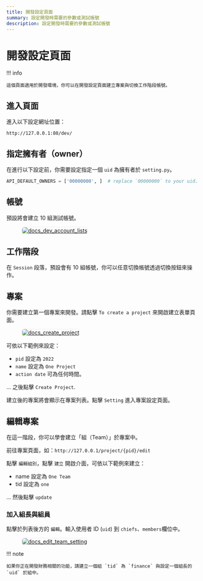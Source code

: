 ```yaml
---
title: 開發設定頁面
summary: 設定開發時需要的參數或測試帳號
description: 設定開發時需要的參數或測試帳號
---
```

# 開發設定頁面

!!! info

    這個頁面適用於開發環境，你可以在開發設定頁面建立專案與切換工作階段帳號。

## 進入頁面

進入以下設定網址位置：

    http://127.0.0.1:80/dev/

## 指定擁有者（owner）

在進行以下設定前，你需要設定指定一個 `uid` 為擁有者於 `setting.py`。

``` python title="setting.py"
API_DEFAULT_OWNERS = ['00000000', ]  # replace `00000000` to your uid.
```

## 帳號

預設將會建立 10 組測試帳號。

<figure markdown>
  <a href="https://volunteer.coscup.org/doc/docs_dev_account_lists.png">
    <img alt="docs_dev_account_lists"
         src="https://volunteer.coscup.org/doc/docs_dev_account_lists.png"
         style="border: 1px #ececec solid; border-radius: 0.4rem;"
    >
  </a>
</figure>

## 工作階段

在 `Session` 段落，預設會有 10 組帳號，你可以任意切換帳號透過切換按鈕來操作。

## 專案

你需要建立第一個專案來開發。請點擊 `To create a project` 來開啟建立表單頁面。

<figure markdown>
  <a href="https://volunteer.coscup.org/doc/docs_create_project.png">
    <img alt="docs_create_project"
         src="https://volunteer.coscup.org/doc/docs_create_project.png"
         style="border: 1px #ececec solid; border-radius: 0.4rem;"
    >
  </a>
</figure>

可依以下範例來設定：

- `pid` 設定為 `2022`
- `name` 設定為 `One Project`
- `action date` 可為任何時間。

... 之後點擊 `Create Project`.

建立後的專案將會顯示在專案列表。點擊 `Setting` 進入專案設定頁面。

## 編輯專案

在這一階段，你可以學會建立「組（Team）」於專案中。

前往專案頁面，如：`http://127.0.0.1/project/{pid}/edit`

點擊 `編輯組別`，點擊 `建立` 開啟介面，可依以下範例來建立：

- name 設定為 `One Team`
- tid 設定為 `one`

... 然後點擊 `update`

### 加入組長與組員

點擊於列表後方的 `編輯`。輸入使用者 ID (`uid`) 到 `chiefs`、`members`欄位中。

<figure markdown>
  <a href="https://volunteer.coscup.org/doc/docs_edit_team_setting.png">
    <img alt="docs_edit_team_setting"
         src="https://volunteer.coscup.org/doc/docs_edit_team_setting.png"
         style="border: 1px #ececec solid; border-radius: 0.4rem;"
    >
  </a>
</figure>

!!! note

    如果你正在開發財務相關的功能，請建立一個組 `tid` 為 `finance` 與設定一個組長的 `uid` 於組中。
